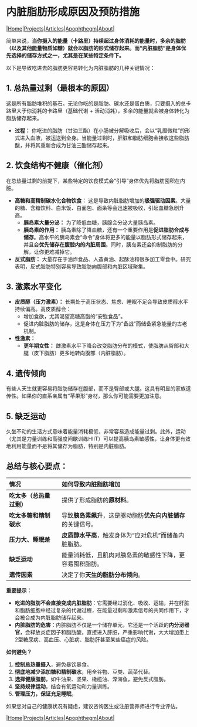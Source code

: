 # 内脏脂肪形成原因及预防措施

|[Home](/README.md)|[Projects](/projects.md)|[Articles](/articles.md)|[Apophthegm](/apophthegm.md)|[About](/about.md)|

简单来说，**当你摄入的能量（卡路里）持续超过身体消耗的能量时，多余的脂肪（以及其他能量物质如糖）就会以脂肪的形式储存起来。而“内脏脂肪”是身体优先选择的储存方式之一，尤其是在某些特定条件下。**

以下是导致吃进去的脂肪更容易转化为内脏脂肪的几种关键情况：

## 1. 总热量过剩（最根本的原因）
这是所有脂肪堆积的基石。无论你吃的是脂肪、碳水还是蛋白质，只要摄入的总卡路里大于你消耗的卡路里（基础代谢 + 活动消耗），多余的能量就会被身体转化为脂肪储存起来。
*   **过程：** 你吃进的脂肪（甘油三酯）在小肠被分解吸收后，会以“乳糜微粒”的形式进入血液，被运送到全身。当能量过剩时，肝脏和脂肪细胞会接收这些脂肪酸，并将其重新合成为甘油三酯储存起来。

## 2. 饮食结构不健康（催化剂）
在总热量过剩的前提下，某些特定的饮食模式会“引导”身体优先将脂肪囤积在内脏。
*   **高糖和高精制碳水化合物饮食：** 这是导致内脏脂肪增加的**极强驱动因素**。大量的糖、含糖饮料、白米饭、白面包、面条等会迅速被吸收，引起血糖急剧升高。
    *   **胰岛素大量分泌：** 为了降低血糖，胰腺会分泌大量胰岛素。
    *   **胰岛素的作用：** 胰岛素除了降血糖，还有一个重要作用是**促进脂肪合成与储存**。高水平的胰岛素会“命令”身体将更多的能量以脂肪形式储存起来，并且会**优先储存在腹腔内的内脏周围**。同时，胰岛素还会抑制脂肪的分解，让你更难减掉它。
*   **反式脂肪：** 大量存在于油炸食品、人造黄油、起酥油和很多加工零食中。研究表明，反式脂肪特别容易导致脂肪向腹部和内脏区域聚集。

## 3. 激素水平变化
*   **皮质醇（压力激素）：** 长期处于高压状态、焦虑、睡眠不足会导致皮质醇水平持续偏高。高皮质醇会：
    *   增加食欲，尤其渴望高糖高脂的“安慰食品”。
    *   促进内脏脂肪的储存，这是身体在压力下为“备战”而储备紧急能量的古老机制。
*   **性激素：**
    *   **更年期女性：** 雌激素水平下降会改变脂肪分布的模式，使脂肪从臀部和大腿（皮下脂肪）更多地转向腹部（内脏脂肪）。

## 4. 遗传倾向
有些人天生就更容易将脂肪储存在腹部，而不是臀部或大腿。这具有明显的家族遗传性。如果你的直系亲属有“苹果形”身材，那么你可能需要更加注意。

## 5. 缺乏运动
久坐不动的生活方式意味着能量消耗极低，非常容易造成能量过剩。此外，运动（尤其是力量训练和高强度间歇训练HIIT）可以提高胰岛素敏感性，让身体更有效地利用能量而不是将其储存为脂肪，特别是内脏脂肪。

## 总结与核心要点：

| 情况 | 如何导致内脏脂肪增加 |
| :--- | :--- |
| **吃太多（总热量过剩）** | 提供了形成脂肪的**原材料**。 |
| **吃太多糖和精制碳水** | 导致**胰岛素飙升**，这是驱动脂肪**优先向内脏储存**的关键信号。 |
| **压力大、睡眠差** | **皮质醇水平高**，触发身体为“应对危机”而储备内脏脂肪。 |
| **缺乏运动** | 能量消耗低，且肌肉对胰岛素的敏感性下降，更容易囤积脂肪。 |
| **遗传因素** | 决定了你**天生的脂肪分布倾向**。 |

**重要提示：**
*   **吃进的脂肪不会直接变成内脏脂肪**：它需要经过消化、吸收、运输，并在肝脏和脂肪细胞中经过复杂的代谢过程，在能量过剩和激素信号的共同作用下，才会被合成为内脏脂肪储存起来。
*   **内脏脂肪的危害**：内脏脂肪不仅是一个储存单元，它还是一个活跃的**内分泌器官**，会释放炎症因子和脂肪酸，直接进入肝脏，严重影响代谢，大大增加患上2型糖尿病、高血压、心脏病、脂肪肝甚至某些癌症的风险。

**如何避免？**
1.  **控制总热量摄入**，避免暴饮暴食。
2.  **彻底地减少添加糖和精制碳水**，用全谷物、豆类、蔬菜代替。
3.  **选择健康脂肪**，如牛油果、坚果、橄榄油、深海鱼，避免反式脂肪。
4.  **坚持规律运动**，结合有氧运动和力量训练。
5.  **管理压力，保证充足睡眠**。

如果您对自己的健康状况有疑虑，建议咨询医生或注册营养师进行专业评估。

|[Home](/README.md)|[Projects](/projects.md)|[Articles](/articles.md)|[Apophthegm](/apophthegm.md)|[About](/about.md)|
